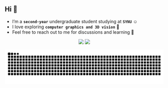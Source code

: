 ## Hi 👋 
- I’m a **`second-year`** undergraduate student studying at **`SYNU`** ☺️
- I love exploring **`computer graphics and 3D vision`** 🥰
- Feel free to reach out to me for discussions and learning 🤝
  
<p align="center">
  <img height="180" src="https://github-readme-stats.vercel.app/api?username=Cyrus-Hao" />
  <img height="180" src="https://github-readme-stats.vercel.app/api/top-langs/?username=Cyrus-Hao&layout=donut" />
</p>

![](https://raw.githubusercontent.com/Cyrus-Hao/Cyrus-Hao/refs/heads/output/github-contribution-grid-snake.svg)
<!--
**Cyrus-Hao/Cyrus-Hao** is a ✨ _special_ ✨ repository because its `README.md` (this file) appears on your GitHub profile.

Here are some ideas to get you started:

- 🔭 I’m currently working on ...
- 🌱 I’m currently learning ...
- 👯 I’m looking to collaborate on ...
- 🤔 I’m looking for help with ...
- 💬 Ask me about ...
- 📫 How to reach me: ...
- 😄 Pronouns: ...
- ⚡ Fun fact: ...
-->

